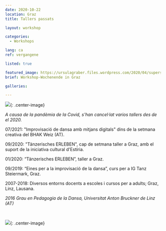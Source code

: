 ```yaml
---
date: 2020-10-22
location: Graz
title: Tallers passats

layout: workshop

categories:
  - Workshops

lang: ca
ref: vergangene

listed: true

featured_image: https://ursulagraber.files.wordpress.com/2020/04/superselfie.jpg??w=500&fit=crop
brief: Workshop-Wochenende in Graz

galleries:

---
```


![](https://ursulagraber.files.wordpress.com/2021/12/dscf4041.jpg){: .center-image}
<br>


*A causa de la pandèmia de la Covid, s'han cancel·lat varios tallers des de el 2020.*<br>



07/2021: "Improvisació de dansa amb mitjans digitals" dins de la setmana creativa del BHAK Weiz (AT). <br>

09/2020: "Tänzerisches ERLEBEN", cap de setmana taller a Graz, amb el suport de la iniciativa cultural d'Estíria. <br>


01/2020: “Tänzerisches ERLEBEN”, taller a Graz. <br>


09/2019: “Eines per a la improvisació de la dansa”, curs per a IG Tanz Steiermark, Graz. <br>


2007-2018: Diversos entorns docents a escoles i cursos per a adults; Graz, Linz, Lausana.<br>


*2016 Grau en Pedagogia de la Dansa, Universitat Anton Bruckner de Linz (AT)*

<br>

![](https://ursulagraber.files.wordpress.com/2021/12/portrait-2.jpg){: .center-image}
